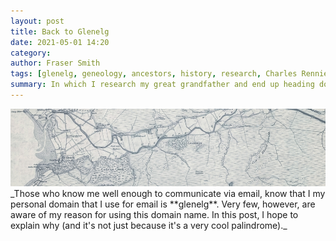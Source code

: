 ```yaml
---
layout: post
title: Back to Glenelg
date: 2021-05-01 14:20
category:
author: Fraser Smith
tags: [glenelg, geneology, ancestors, history, research, Charles Rennie Mackintosh, Glasgow Art School]
summary: In which I research my great grandfather and end up heading down a different family history rabbithole.
---
```

<img src="/img/glenelg-banner.jpg" alt="Old Map of Glenelg" />
_Those who know me well enough to communicate via email, know that I my personal domain that I use for email is **glenelg**. Very few, however, are aware of my reason for using this domain name. In this post, I hope to explain why (and it's not just because it's a very cool palindrome)._
<!--more-->
